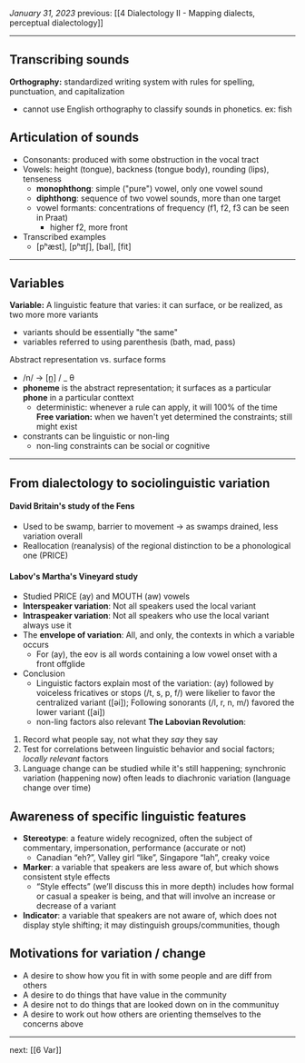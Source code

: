 *January 31, 2023*
previous: [[4 Dialectology II - Mapping dialects, perceptual dialectology]]

---

## Transcribing sounds
**Orthography:** standardized writing system with rules for spelling, punctuation, and capitalization
- cannot use English orthography to classify sounds in phonetics. ex: fish

## Articulation of sounds
- Consonants: produced with some obstruction in the vocal tract
- Vowels: height (tongue), backness (tongue body), rounding (lips), tenseness
	- **monophthong**: simple ("pure") vowel, only one vowel sound
	- **diphthong**: sequence of two vowel sounds, more than one target
	- vowel formants: concentrations of frequency (f1, f2, f3 can be seen in Praat)
		- higher f2, more front
- Transcribed examples
	- [pʰæst], [pʰɪtʃ], [bal], [fit]

---

## Variables
**Variable:** A linguistic feature that varies: it can surface, or be realized, as two more more variants
- variants should be essentially "the same"
- variables referred to using parenthesis (bath, mad, pass)

Abstract representation vs. surface forms
- /n/ -> [n̪] / _ θ
- **phoneme** is the abstract representation; it surfaces as a particular **phone** in a particular conttext
	- deterministic: whenever a rule can apply, it will 100% of the time
**Free variation:** when we haven't yet determined the constraints; still might exist
- constrants can be linguistic or non-ling
	- non-ling constraints can be social or cognitive

---

## From dialectology to sociolinguistic variation
#### David Britain's study of the Fens
- Used to be swamp, barrier to movement -> as swamps drained, less variation overall
- Reallocation (reanalysis) of the regional distinction to be a phonological one (PRICE)

#### Labov's Martha's Vineyard study
- Studied PRICE (ay) and MOUTH (aw) vowels
- **Interspeaker variation**: Not all speakers used the local variant
- **Intraspeaker variation**: Not all speakers who use the local variant always use it
- The **envelope of variation**: All, and only, the contexts in which a variable occurs
	- For (ay), the eov is all words containing a low vowel onset with a front offglide
- Conclusion
	- Linguistic factors explain most of the variation: (ay) followed by voiceless fricatives or stops (/t, s, p, f/) were likelier to favor the centralized variant ([əi]); Following sonorants (/l, r, n, m/) favored the lower variant ([ai])
	- non-ling factors also relevant
**The Labovian Revolution**:
1. Record what people say, not what they *say* they say
2. Test for correlations between linguistic behavior and social factors; *locally relevant* factors
3. Language change can be studied while it's still happening; synchronic variation (happening now) often leads to diachronic variation (language change over time)

## Awareness of specific linguistic features
- **Stereotype**: a feature widely recognized, often the subject of commentary, impersonation, performance (accurate or not)
	- Canadian “eh?”, Valley girl “like”, Singapore “lah”, creaky voice
- **Marker**: a variable that speakers are less aware of, but which shows consistent style effects
	- “Style effects” (we’ll discuss this in more depth) includes how formal or casual a speaker is being, and that will involve an increase or decrease of a variant
- **Indicator**: a variable that speakers are not aware of, which does not display style shifting; it may distinguish groups/communities, though

## Motivations for variation / change
- A desire to show how you fit in with some people and are diff from others
- A desire to do things that have value in the community
- A desire not to do things that are looked down on in the communituy
- A desire to work out how others are orienting themselves to the concerns above

---







next: [[6 Var]]